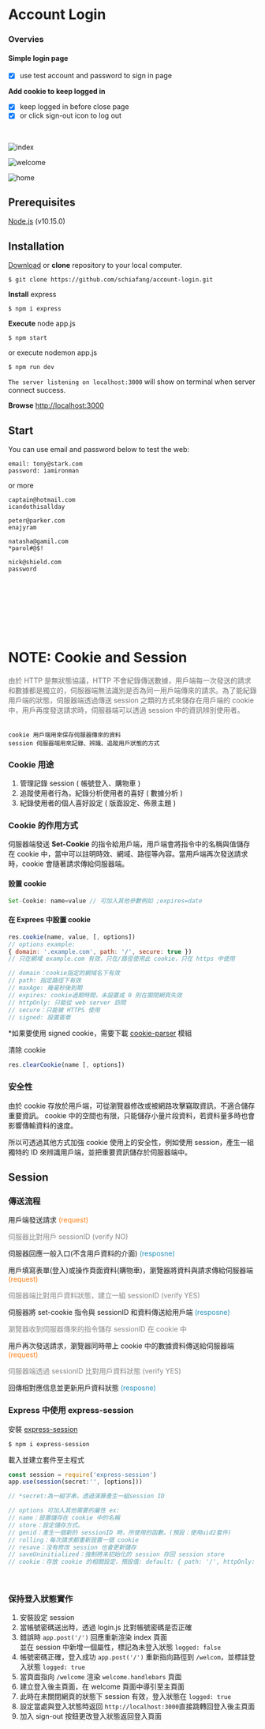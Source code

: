 # Account Login


### Overvies
#### Simple login page
- [x] use test account and password to sign in page

**Add cookie to keep logged in**
- [x] keep logged in before close page
- [x] or click sign-out icon to log out 

<br>

![index](https://i.imgur.com/nRibfzf.png)

![welcome](https://i.imgur.com/O2NqxtG.png)

![home](https://i.imgur.com/xjFVHj4.png)


## Prerequisites
[Node.js](https://nodejs.org/en/) (v10.15.0)


## Installation

[Download](https://github.com/schiafang/account-login/archive/master.zip) or **clone** repository to your local computer.
```
$ git clone https://github.com/schiafang/account-login.git
```
**Install** express
```
$ npm i express
```
**Execute** node app.js
```
$ npm start  
```

or execute nodemon app.js
```
$ npm run dev 
```

`The server listening on localhost:3000` will show on terminal when server connect success.

**Browse** [http://localhost:3000](http://localhost:3000) 

## Start 
You can use email and password below to test the web:


```
email: tony@stark.com
password: iamironman
```
or more
```
captain@hotmail.com
icandothisallday

peter@parker.com
enajyram

natasha@gamil.com
*parol#@$!

nick@shield.com
password
```


<br></br>
<br></br>
<br></br>




# NOTE: Cookie and Session

<dl><dd></dd></dl>
<font color="#707070">
由於 HTTP 是無狀態協議，HTTP 不會紀錄傳送數據，用戶端每一次發送的請求和數據都是獨立的，伺服器端無法識別是否為同一用戶端傳來的請求。為了能紀錄用戶端的狀態，伺服器端透過傳送 session 之類的方式來儲存在用戶端的 cookie 中，用戶再度發送請求時，伺服器端可以透過 session 中的資訊辨別使用者。</font>
<br></br>

```plaintext
cookie 用戶端用來保存伺服器傳來的資料
session 伺服器端用來記錄、辨識、追蹤用戶狀態的方式
```

### Cookie 用途

1. 管理記錄 session ( 帳號登入、購物車 )
2. 追蹤使用者行為，紀錄分析使用者的喜好 ( 數據分析 )
3. 紀錄使用者的個人喜好設定 ( 版面設定、佈景主題 )

### Cookie 的作用方式
伺服器端發送 **Set-Cookie** 的指令給用戶端，用戶端會將指令中的名稱與值儲存在 cookie 中，當中可以註明時效、網域、路徑等內容。當用戶端再次發送請求時，cookie 會隨著請求傳給伺服器端。

#### 設置 cookie
```javascript
Set-Cookie: name=value // 可加入其他參數例如 ;expires=date
```
#### 在 Exprees 中設置 cookie
```javascript
res.cookie(name, value, [, options])
// options example:
{ domain: '.example.com', path: '/', secure: true })
// 只在網域 example.com 有效，只在/路徑使用此 cookie，只在 https 中使用

// domain：cookie指定的網域名下有效
// path: 指定路徑下有效
// maxAge: 幾毫秒後到期
// expires: cookie過期時間，未設置或 0 則在關閉網頁失效
// httpOnly: 只能從 web server 訪問
// secure：只能被 HTTPS 使用
// signed: 設置簽章 
```
*如果要使用 signed cookie，需要下載 [cookie-parser](https://www.npmjs.com/package/cookie-parser) 模組

清除 cookie
```javascript
res.clearCookie(name [, options])
```

### 安全性
由於 cookie 存放於用戶端，可從瀏覽器修改或被網路攻擊竊取資訊，不適合儲存重要資訊。 cookie 中的空間也有限，只能儲存小量片段資料，若資料量多時也會影響傳輸資料的速度。

所以可透過其他方式加強 cookie 使用上的安全性，例如使用 session，產生一組獨特的 ID 來辨識用戶端，並把重要資訊儲存於伺服器端中。


## Session 

### 傳送流程

用戶端發送請求 <font color="#FF7E12">(request)</font>

<font color="#888888">伺服器比對用戶 sessionID (verify NO)</font> 

伺服器回應一般入口(不含用戶資料的介面) <font color="#2490BA">(resposne)</font> 

用戶填寫表單(登入)或操作頁面資料(購物車)，瀏覽器將資料與請求傳給伺服器端 <font color="#FF7E12">(request)</font>

<font color="#888888">伺服器端比對用戶資料狀態，建立一組 sessionID (verify YES)</font>

伺服器將 set-cookie 指令與 sessionID 和資料傳送給用戶端 <font color="#2490BA">(resposne)</font> 

<font color="#888888">瀏覽器收到伺服器傳來的指令儲存 sessionID 在 cookie 中</font> 

用戶再次發送請求，瀏覽器同時帶上 cookie 中的數據資料傳送給伺服器端 <font color="#FF7E12">(request)</font>

<font color="#888888">伺服器端透過 sessionID 比對用戶資料狀態 (verify YES)</font>

回傳相對應信息並更新用戶資料狀態 <font color="#2490BA">(resposne)</font> 



### Express 中使用 express-session 
安裝 [express-session](https://github.com/expressjs/session)
```
$ npm i express-session
```
載入並建立套件至主程式
```javascript
const session = require('express-session')
app.use(session(secret:'', [options]))

// *secret:為一組字串，透過演算產生一組session ID

// options 可加入其他需要的屬性 ex:
// name：設置儲存在 cookie 中的名稱
// store：設定儲存方式。
// genid：產生一個新的 sessionID 時，所使用的函數。(預設：使用uid2套件)
// rolling：每次請求都重新設置一個 cookie
// resave：沒有修改 session 也會更新儲存
// saveUninitialized：強制將未初始化的 session 存回 session store
// cookie：存放 cookie 的相關設定，預設值: default: { path: '/', httpOnly: true, secure: false, maxAge: null }
```


<br>

### 保持登入狀態實作

1. 安裝設定 session 
2. 當帳號密碼送出時，透過 login.js 比對帳號密碼是否正確
3. 錯誤時 `app.post('/')` 回應重新渲染 index 頁面<br>
   並在 session 中新增一個屬性，標記為未登入狀態 `logged: false`
4. 帳號密碼正確，登入成功 `app.post('/')` 重新指向路徑到 `/welcom`，並標註登入狀態 `logged: true`
5. 當頁面指向 `/welcome` 渲染 `welcome.handlebars` 頁面
6. 建立登入後主頁面，在 welcome 頁面中導引至主頁面
7. 此時在未關閉網頁的狀態下 session 有效，登入狀態在 `logged: true`
8. 設定當處與登入狀態時返回 `http://localhost:3000`直接跳轉回登入後主頁面
9. 加入 sign-out 按鈕更改登入狀態返回登入頁面




